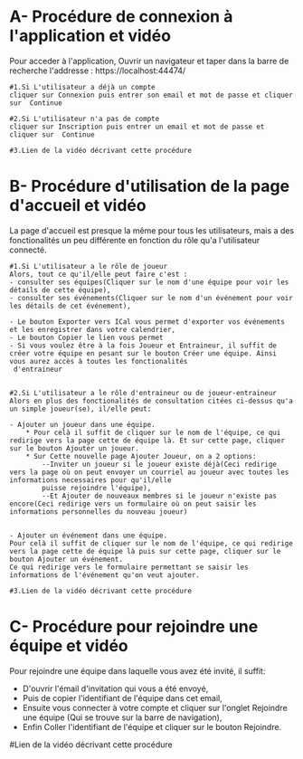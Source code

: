 # A- Procédure de connexion à l'application et vidéo
Pour acceder à l'application, Ouvrir un navigateur et taper dans la barre de recherche l'addresse : https://localhost:44474/

	#1.Si L'utilisateur a déjà un compte
	cliquer sur Connexion puis entrer son email et mot de passe et cliquer sur  Continue
	
	#2.Si L'utilisateur n'a pas de compte
	cliquer sur Inscription puis entrer un email et mot de passe et cliquer sur  Continue
	
	#3.Lien de la vidéo décrivant cette procédure
	
	

# B- Procédure d'utilisation de la page d'accueil et vidéo
La page d'accueil est presque la même pour tous les utilisateurs, mais a des fonctionalités un peu différente en fonction du rôle qu'a l'utilisateur connecté.

	#1.Si L'utilisateur a le rôle de joueur
	Alors, tout ce qu'il/elle peut faire c'est : 
	- consulter ses équipes(Cliquer sur le nom d'une équipe pour voir les détails de cette équipe), 
	- consulter ses événements(Cliquer sur le nom d'un événement pour voir les détails de cet événement), 
	
	- Le bouton Exporter vers ICal vous permet d'exporter vos événements et les enregistrer dans votre calendrier,
	- Le bouton Copier le lien vous permet
	- Si vous voulez être à la fois Joueur et Entraineur, il suffit de créer votre équipe en pesant sur le bouton Créer une équipe. Ainsi vous aurez accès à toutes les fonctionalités
	 d'entraineur
	
	
	#2.Si L'utilisateur a le rôle d'entraineur ou de joueur-entraineur
	Alors en plus des fonctionalités de consultation citées ci-dessus qu'a un simple joueur(se), il/elle peut:  
	
	- Ajouter un joueur dans une équipe.
		* Pour celà il suffit de cliquer sur le nom de l'équipe, ce qui redirige vers la page cette de équipe là. Et sur cette page, cliquer sur le bouton Ajouter un joueur.
		* Sur Cette nouvelle page Ajouter Joueur, on a 2 options:
			--Inviter un joueur si le joueur existe déjà(Ceci redirige vers la page où on peut envoyer un courriel au joueur avec toutes les informations necessaires pour qu'il/elle
			puisse rejoindre l'équipe),
			--Et Ajouter de nouveaux membres si le joueur n'existe pas encore(Ceci redirige vers un formulaire où on peut saisir les informations personnelles du nouveau joueur)

	
	- Ajouter un événement dans une équipe.
	Pour celà il suffit de cliquer sur le nom de l'équipe, ce qui redirige vers la page cette de équipe là puis sur cette page, cliquer sur le bouton Ajouter un événement.
	Ce qui redirige vers le formulaire permettant se saisir les informations de l'événement qu'on veut ajouter.
	
	#3.Lien de la vidéo décrivant cette procédure
	 
	 
# C- Procédure pour rejoindre une équipe et vidéo
Pour rejoindre une équipe dans laquelle vous avez été invité, il suffit: 

- D'ouvrir l'émail d'invitation qui vous a été envoyé, 
- Puis de copier l'identifiant de l'équipe dans cet email,
- Ensuite vous connecter à votre compte et cliquer sur l'onglet Rejoindre une équipe (Qui se trouve sur la barre de navigation), 
- Enfin Coller l'identifiant de l'équipe et cliquer sur le bouton Rejoindre.

#Lien de la vidéo décrivant cette procédure

	







 
 
 
 
 
 








